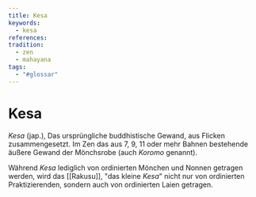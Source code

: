 ```yaml
---
title: Kesa
keywords:
  - kesa
references: 
tradition:
  - zen
  - mahayana
tags:
  - "#glossar"
---
```

# Kesa 

_Kesa_ (jap.), Das ursprüngliche buddhistische Gewand, aus Flicken zusammengesetzt. Im Zen das aus 7, 9, 11 oder mehr Bahnen bestehende äußere Gewand der Mönchsrobe (auch _Koromo_ genannt).

Während _Kesa_ lediglich von ordinierten Mönchen und Nonnen getragen werden, wird das [[Rakusu]], "das kleine _Kesa_" nicht nur von ordinierten Praktizierenden, sondern auch von ordinierten Laien getragen.
